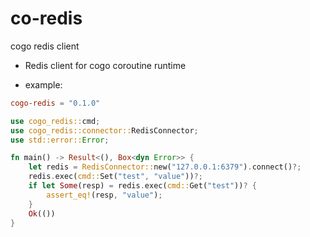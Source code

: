 # co-redis
cogo redis client

* Redis client for cogo coroutine runtime


* example:
```toml
cogo-redis = "0.1.0"
```

```rust
use cogo_redis::cmd;
use cogo_redis::connector::RedisConnector;
use std::error::Error;

fn main() -> Result<(), Box<dyn Error>> {
    let redis = RedisConnector::new("127.0.0.1:6379").connect()?;
    redis.exec(cmd::Set("test", "value"))?;
    if let Some(resp) = redis.exec(cmd::Get("test"))? {
        assert_eq!(resp, "value");
    }
    Ok(())
}
```
